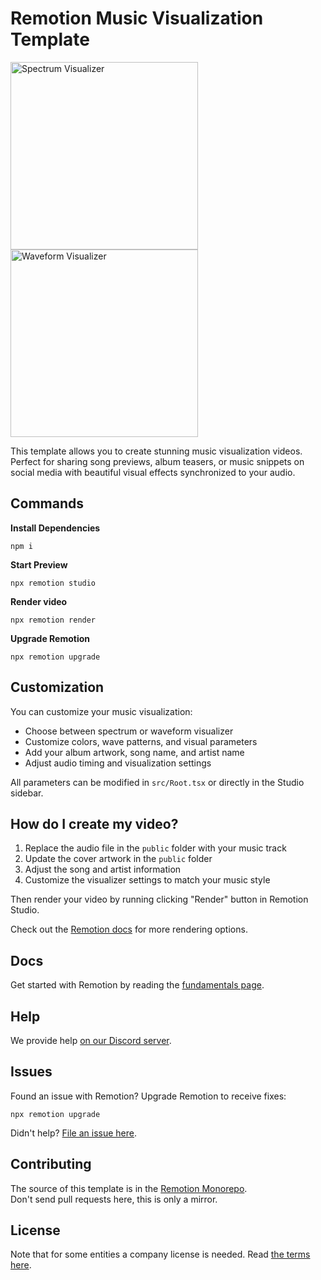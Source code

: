 # Remotion Music Visualization Template

<div class='grid' markdown>
  <img alt='Spectrum Visualizer' width='300px' src='https://github.com/user-attachments/assets/74095cfd-5507-4875-9e55-2b7f66c72287' />
  <img alt='Waveform Visualizer' width='300px' src='https://github.com/user-attachments/assets/601b760c-952b-4fe4-90f4-527c9e2ad8b3' />
</div>

This template allows you to create stunning music visualization videos. Perfect for sharing song previews, album teasers, or music snippets on social media with beautiful visual effects synchronized to your audio.

## Commands

**Install Dependencies**

```console
npm i
```

**Start Preview**

```console
npx remotion studio
```

**Render video**

```console
npx remotion render
```

**Upgrade Remotion**

```console
npx remotion upgrade
```

## Customization

You can customize your music visualization:

- Choose between spectrum or waveform visualizer
- Customize colors, wave patterns, and visual parameters
- Add your album artwork, song name, and artist name
- Adjust audio timing and visualization settings

All parameters can be modified in `src/Root.tsx` or directly in the Studio sidebar.

## How do I create my video?

1. Replace the audio file in the `public` folder with your music track
2. Update the cover artwork in the `public` folder
3. Adjust the song and artist information
4. Customize the visualizer settings to match your music style

Then render your video by running clicking "Render" button in Remotion Studio.

Check out the [Remotion docs](/docs/render/) for more rendering options.

## Docs

Get started with Remotion by reading the [fundamentals page](https://www.remotion.dev/docs/the-fundamentals).

## Help

We provide help [on our Discord server](https://discord.gg/6VzzNDwUwV).

## Issues

Found an issue with Remotion? Upgrade Remotion to receive fixes:

```
npx remotion upgrade
```

Didn't help? [File an issue here](https://github.com/remotion-dev/remotion/issues/new).

## Contributing

The source of this template is in the [Remotion Monorepo](https://github.com/remotion-dev/remotion/tree/main/packages/template-music-visualization).  
Don't send pull requests here, this is only a mirror.

## License

Note that for some entities a company license is needed. Read [the terms here](https://github.com/remotion-dev/remotion/blob/main/LICENSE.md).
